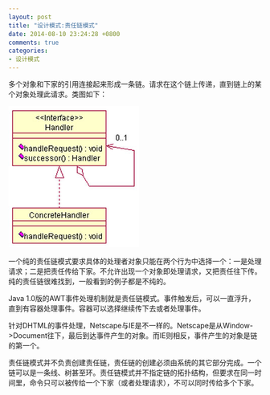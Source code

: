 ```yaml
---
layout: post
title: "设计模式:责任链模式"
date: 2014-08-10 23:24:28 +0800
comments: true
categories: 
- 设计模式
---
```


多个对象和下家的引用连接起来形成一条链。请求在这个链上传递，直到链上的某个对象处理此请求。类图如下：

![image](/myresource/images/image_blog_20140810_235454.jpg)

<!--more-->
一个纯的责任链模式要求具体的处理者对象只能在两个行为中选择一个：一是处理请求；二是把责任传给下家。不允许出现一个对象即处理请求，又把责任往下传。纯的责任链很难找到，一般看到的例子都是不纯的。

Java 1.0版的AWT事件处理机制就是责任链模式。事件触发后，可以一直浮升，直到有容器处理事件。容器可以选择继续传下去或者处理事件。

针对DHTML的事件处理，Netscape与IE是不一样的。Netscape是从Window->Document往下，最后到达事件产生的对象。而IE则相反，事件产生的对象是链的第一个。

责任链模式并不负责创建责任链，责任链的创建必须由系统的其它部分完成。一个链可以是一条线、树甚至环。责任链模式并不指定链的拓扑结构，但要求在同一时间里，命令只可以被传给一个下家（或者处理请求），不可以同时传给多个下家。


